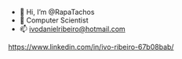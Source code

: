 - 👋 Hi, I’m @RapaTachos
- 👀 Computer Scientist
- 📫 ivodanielribeiro@hotmail.com

https://www.linkedin.com/in/ivo-ribeiro-67b08bab/


